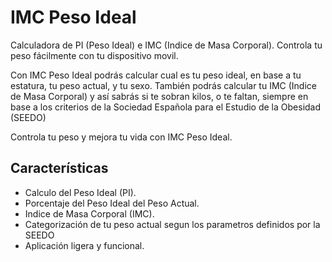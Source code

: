 # IMC Peso Ideal
Calculadora de PI (Peso Ideal) e IMC (Indice de Masa Corporal). Controla tu peso fácilmente con tu dispositivo movil.

Con IMC Peso Ideal podrás calcular cual es tu peso ideal, en base a tu estatura, tu peso actual, y tu sexo. También podrás calcular tu IMC (Indice de Masa Corporal) y así sabrás si te sobran kilos, o te faltan, siempre en base a los criterios de la Sociedad Española para el Estudio de la Obesidad (SEEDO)

Controla tu peso y mejora tu vida con IMC Peso Ideal. 


## Características

   - Calculo del Peso Ideal (PI).
   - Porcentaje del Peso Ideal del Peso Actual.
   - Indice de Masa Corporal (IMC).
   - Categorización de tu peso actual segun los parametros definidos por la SEEDO
   - Aplicación ligera y funcional.


